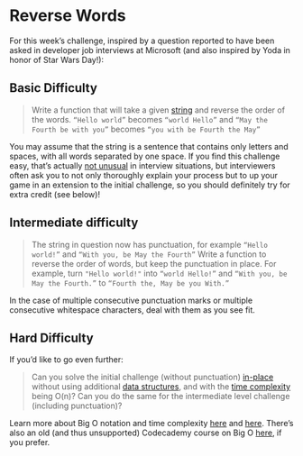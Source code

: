 # Reverse Words

For this week’s challenge, inspired by a question reported to have been asked in developer job interviews at Microsoft (and also inspired by Yoda in honor of Star Wars Day!):

## Basic Difficulty

> Write a function that will take a given [string](https://en.wikipedia.org/wiki/String_(computer_science)) and reverse the order of the words. `“Hello world”` becomes `“world Hello”` and `“May the Fourth be with you”` becomes `“you with be Fourth the May”`

You may assume that the string is a sentence that contains only letters and spaces, with all words separated by one space.
If you find this challenge easy, that’s actually [not unusual](https://discuss.codecademy.com/t/code-challenges-in-interviews/82161) in interview situations, but interviewers often ask you to not only thoroughly explain your process but to up your game in an extension to the initial challenge, so you should definitely try for extra credit (see below)!

## Intermediate difficulty

> The string in question now has punctuation, for example `“Hello world!”` and `“With you, be May the Fourth”` Write a function to reverse the order of words, but keep the punctuation in place. For example, turn `"Hello world!"` into `“world Hello!”` and `“With you, be May the Fourth.”` to `“Fourth the, May be you With.”`

In the case of multiple consecutive punctuation marks or multiple consecutive whitespace characters, deal with them as you see fit.

## Hard Difficulty

If you’d like to go even further:

> Can you solve the initial challenge (without punctuation) [in-place](https://en.wikipedia.org/wiki/In-place_algorithm) without using additional [data structures](https://en.wikipedia.org/wiki/Data_structure), and with the [time complexity](https://en.wikipedia.org/wiki/Time_complexity) being O(n)? Can you do the same for the intermediate level challenge (including punctuation)?

Learn more about Big O notation and time complexity [here](https://stackoverflow.com/questions/487258/what-is-a-plain-english-explanation-of-big-o-notation) and [here](https://rob-bell.net/2009/06/a-beginners-guide-to-big-o-notation). There’s also an old (and thus unsupported) Codecademy course on Big O [here](https://www.codecademy.com/catalog), if you prefer.
